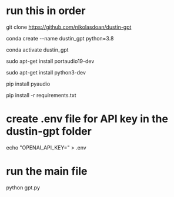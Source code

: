 # run this in order

git clone https://github.com/nikolasdoan/dustin-gpt

conda create --name dustin_gpt python=3.8

conda activate dustin_gpt 

sudo apt-get install portaudio19-dev

sudo apt-get install python3-dev

pip install pyaudio

pip install -r requirements.txt

# create .env file for API key in the dustin-gpt folder
echo "OPENAI_API_KEY=<your-secret-api-key>" > .env

# run the main file
python gpt.py

